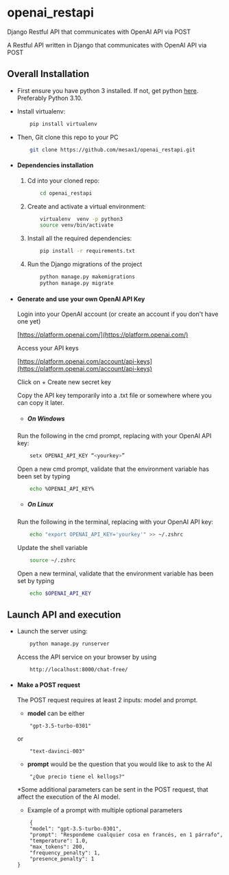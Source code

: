 # openai_restapi
Django Restful API that communicates with OpenAI API via POST

A Restful API written in Django that communicates with OpenAI API via POST

## Overall Installation

* First ensure you have python 3 installed. If not, get python [here](https://www.python.org). Preferably Python 3.10.

* Install virtualenv:

    ```bash
        pip install virtualenv
    ```

* Then, Git clone this repo to your PC

    ```bash
        git clone https://github.com/mesax1/openai_restapi.git
    ```
    
* #### Dependencies installation
    1. Cd into your cloned repo:
        ```bash
            cd openai_restapi
        ```
    2. Create and activate a virtual environment:
        ```bash
            virtualenv  venv -p python3
            source venv/bin/activate
        ```
    3. Install all the required dependencies:
        ```bash
            pip install -r requirements.txt
        ```
    4. Run the Django migrations of the project
        ```bash
            python manage.py makemigrations
            python manage.py migrate
        ```
* #### Generate and use your own OpenAI API Key
    Login into your OpenAI account (or create an account if you don't have one yet)
   
    [https://platform.openai.com/](https://platform.openai.com/)

    Access your API keys

    [https://platform.openai.com/account/api-keys](https://platform.openai.com/account/api-keys)
    
    Click on + Create new secret key

    Copy the API key temporarily into a .txt file or somewhere where you can copy it later.

    * ##### On Windows
    Run the following in the cmd prompt, replacing <yourkey> with your OpenAI API key:
    ```bash
        setx OPENAI_API_KEY “<yourkey>”
    ```
    Open a new cmd prompt, validate that the environment variable has been set by typing
    ```bash
        echo %OPENAI_API_KEY%
    ```

    * ##### On Linux
    Run the following in the terminal, replacing <yourkey> with your OpenAI API key:
    ```bash
        echo "export OPENAI_API_KEY='yourkey'" >> ~/.zshrc
    ```
    Update the shell variable
    ```bash
        source ~/.zshrc
    ```
    Open a new terminal, validate that the environment variable has been set by typing
    ```bash
        echo $OPENAI_API_KEY
    ```
## Launch API and execution
* Launch the server using:
    ```bash
        python manage.py runserver
    ```
    Access the API service on your browser by using
    ```
        http://localhost:8000/chat-free/
    ```
* #### Make a POST request
    The POST request requires at least 2 inputs: model and prompt.
   * **model** can be either
    ``` text
        "gpt-3.5-turbo-0301"
    ```
    or
    ``` text
        "text-davinci-003"
    ```
    
    * **prompt** would be the question that you would like to ask to the AI
    ``` text
        "¿Que precio tiene el kellogs?"
    ```
    
    *Some additional parameters can be sent in the POST request, that affect the execution of the AI model.
    * Example of a prompt with multiple optional parameters
    ```text
        {
        "model": "gpt-3.5-turbo-0301",
        "prompt": "Respondeme cualquier cosa en francés, en 1 párrafo",
        "temperature": 1.0,
        "max_tokens": 200,
        "frequency_penalty": 1,
        "presence_penalty": 1
    }
    ```
